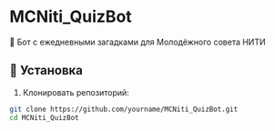 # MCNiti_QuizBot

🤖 Бот с ежедневными загадками для Молодёжного совета НИТИ

## 🚀 Установка

1. Клонировать репозиторий:
```bash
git clone https://github.com/yourname/MCNiti_QuizBot.git
cd MCNiti_QuizBot
